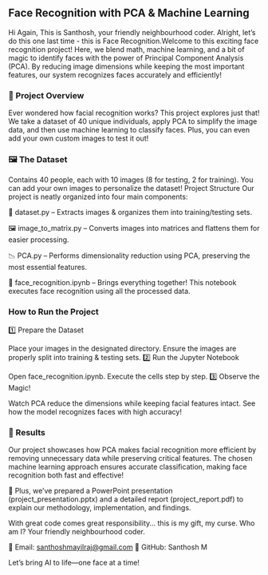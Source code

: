## Face Recognition with PCA & Machine Learning 
Hi Again, This is Santhosh, your friendly neighbourhood coder. Alright, let’s do this one last time - this is Face Recognition.Welcome to this exciting face recognition project! Here, we blend math, machine learning, and a bit of magic to identify faces with the power of Principal Component Analysis (PCA). By reducing image dimensions while keeping the most important features, our system recognizes faces accurately and efficiently!

### 🚀 Project Overview
Ever wondered how facial recognition works? This project explores just that! We take a dataset of 40 unique individuals, apply PCA to simplify the image data, and then use machine learning to classify faces. Plus, you can even add your own custom images to test it out!

### 🖼️ The Dataset
Contains 40 people, each with 10 images (8 for testing, 2 for training).
You can add your own images to personalize the dataset!
Project Structure
Our project is neatly organized into four main components:

📂 dataset.py – Extracts images & organizes them into training/testing sets.

🖼️ image_to_matrix.py – Converts images into matrices and flattens them for easier processing.

📉 PCA.py – Performs dimensionality reduction using PCA, preserving the most essential features.

🤖 face_recognition.ipynb – Brings everything together! This notebook executes face recognition using all the processed data.

### How to Run the Project
1️⃣ Prepare the Dataset

Place your images in the designated directory.
Ensure the images are properly split into training & testing sets.
2️⃣ Run the Jupyter Notebook

Open face_recognition.ipynb.
Execute the cells step by step.
3️⃣ Observe the Magic!

Watch PCA reduce the dimensions while keeping facial features intact.
See how the model recognizes faces with high accuracy!
### 🎯 Results
Our project showcases how PCA makes facial recognition more efficient by removing unnecessary data while preserving critical features. The chosen machine learning approach ensures accurate classification, making face recognition both fast and effective!

📌 Plus, we’ve prepared a PowerPoint presentation (project_presentation.pptx) and a detailed report (project_report.pdf) to explain our methodology, implementation, and findings.

With great code comes great responsibility... this is my gift, my curse. Who am I? Your friendly neighbourhood coder.

📩 Email: santhoshmayilraj@gmail.com
🐙 GitHub: Santhosh M

Let’s bring AI to life—one face at a time!
